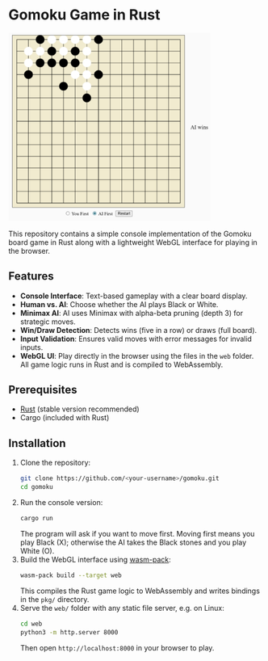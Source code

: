 # Gomoku Game in Rust

<img src="./gomoku.png" width="400"/>

This repository contains a simple console implementation of the Gomoku board game in Rust along with a lightweight WebGL interface for playing in the browser.

## Features

- **Console Interface**: Text-based gameplay with a clear board display.
- **Human vs. AI**: Choose whether the AI plays Black or White.
- **Minimax AI**: AI uses Minimax with alpha-beta pruning (depth 3) for strategic moves.
- **Win/Draw Detection**: Detects wins (five in a row) or draws (full board).
- **Input Validation**: Ensures valid moves with error messages for invalid inputs.
- **WebGL UI**: Play directly in the browser using the files in the `web` folder. All game logic runs in Rust and is compiled to WebAssembly.

## Prerequisites

- [Rust](https://www.rust-lang.org/tools/install) (stable version recommended)
- Cargo (included with Rust)

## Installation

1. Clone the repository:
   ```bash
   git clone https://github.com/<your-username>/gomoku.git
   cd gomoku
   ```
2. Run the console version:
   ```bash
   cargo run
   ```
   The program will ask if you want to move first. Moving first means you
   play Black (X); otherwise the AI takes the Black stones and you play
   White (O).
3. Build the WebGL interface using [wasm-pack](https://rustwasm.github.io/wasm-pack/):
   ```bash
   wasm-pack build --target web
   ```
   This compiles the Rust game logic to WebAssembly and writes bindings in the `pkg/` directory.
4. Serve the `web/` folder with any static file server, e.g. on Linux:
   ```bash
   cd web
   python3 -m http.server 8000
   ```
   Then open `http://localhost:8000` in your browser to play.
